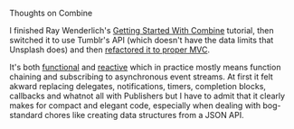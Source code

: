 

Thoughts on Combine

I finished Ray Wenderlich's [Getting Started With Combine](https://www.raywenderlich.com/7864801-combine-getting-started) tutorial, then switched it to use Tumblr's API (which doesn't have the data limits that Unsplash does) and then [refactored it to proper MVC](https://github.com/scotthmccoy/GettingStartedWithCombine).

It's both [functional](https://codeburst.io/a-beginner-friendly-intro-to-functional-programming-4f69aa109569) and [reactive](https://developers.redhat.com/blog/2017/06/30/5-things-to-know-about-reactive-programming/) which in practice mostly means function chaining and subscribing to asynchronous event streams. At first it felt akward replacing delegates, notifications, timers, completion blocks, callbacks and whatnot all with Publishers but I have to admit that it clearly makes for compact and elegant code, especially when dealing with bog-standard chores like creating data structures from a JSON API. 